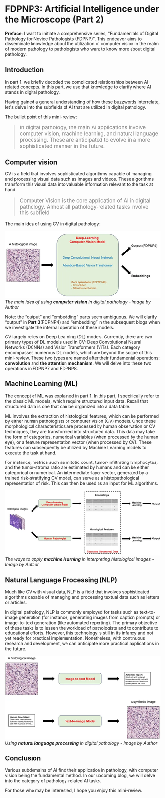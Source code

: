 # FDPNP3: Artificial Intelligence under the Microscope (Part 2)

**Preface**: I want to initiate a comprehensive series, "Fundamentals of Digital Pathology for Novice Pathologists (FDPNP)". This endeavor aims to disseminate knowledge about the utilization of computer vision in the realm of modern pathology to pathologists who want to know more about digital pathology.

## Introduction

In part 1, we briefly decoded the complicated relationships between AI-related concepts. In this part, we use that knowledge to clarify where AI stands in digital pathology.

Having gained a general understanding of how these buzzwords interrelate, let's delve into the subfields of AI that are utilized in digital pathology.

The bullet point of this mini-review:

<blockquote style="font-size: larger; color: gray;">
In digital pathology, the main AI applications involve computer vision, machine learning, and natural language processing. These are anticipated to evolve in a more sophisticated manner in the future.
</blockquote>

## Computer vision

CV is a field that involves sophisticated algorithms capable of managing and processing visual data such as images and videos. These algorithms transform this visual data into valuable information relevant to the task at hand.

<blockquote style="font-size: larger; color: gray;">
Computer Vision is the core application of AI in digital pathology. Almost all pathology-related tasks involve this subfield
</blockquote>

The main idea of using CV in digital pathology:

![Image 1](/img/post14_image1.webp)
*The main idea of using **computer vision** in digital pathology - Image by Author*

Note: the “output” and “embedding” parts seem ambiguous. We will clarify “output” in **Part 3**(FDPNP4) and “embedding” in the subsequent blogs when we investigate the internal operation of these models.

CV largely relies on Deep Learning (DL) models. Currently, there are two primary types of DL models used in CV: Deep Convolutional Neural Networks (DCNNs) and Vision Transformers (ViTs). Each category encompasses numerous DL models, which are beyond the scope of this mini-review. These two types are named after their fundamental operations: **convolution** and **the attention mechanism**. We will delve into these two operations in FDPNP7 and FDPNP8.

## Machine Learning (ML)

The concept of ML was explained in part 1. In this part, I specifically refer to the classic ML models, which require structured input data. Recall that structured data is one that can be organized into a data table.

ML involves the extraction of histological features, which can be performed by either human pathologists or computer vision (CV) models. Once these morphological characteristics are processed by human observation or CV techniques, they are transformed into structured data. This data may take the form of categories, numerical variables (when processed by the human eye), or a feature representation vector (when processed by CV). These features can subsequently be utilized by Machine Learning models to execute the task at hand.

For instance, metrics such as mitotic count, tumor-infiltrating lymphocytes, and the tumor-stroma ratio are estimated by humans and can be either categorical or numerical. An intermediate-layer vector, generated by a trained risk-stratifying CV model, can serve as a histopathological representation of risk. This can then be used as an input for ML algorithms.

![Image 2](/img/post14_image2.webp)
*The ways to apply **machine learning** in interpreting histological images - Image by Author*

## Natural Language Processing (NLP)

Much like CV with visual data, NLP is a field that involves sophisticated algorithms capable of managing and processing textual data such as letters or articles.

In digital pathology, NLP is commonly employed for tasks such as text-to-image generation (for instance, generating images from caption prompts) or image-to-text generation (like automated reporting). The primary objective of these tasks is to lessen the workload of pathologists and to contribute to educational efforts. However, this technology is still in its infancy and not yet ready for practical implementation. Nonetheless, with continuous research and development, we can anticipate more practical applications in the future.

![Image 3](/img/post14_image3.webp)
*Using **natural language processing** in digital pathology - Image by Author*

## Conclusion

Various subdomains of AI find their application in pathology, with computer vision being the fundamental method. In our upcoming blog, we will delve into the category of pathology-related AI tasks.

For those who may be interested, I hope you enjoy this mini-review.
